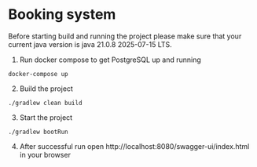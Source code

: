 # Booking system

Before starting build and running the project please make sure that your current java version is java 21.0.8 2025-07-15 LTS.

1. Run docker compose to get PostgreSQL up and running
```shell
docker-compose up
```
2. Build the project
```shell
./gradlew clean build
```
3. Start the project
```shell
./gradlew bootRun 
```
4. After successful run open http://localhost:8080/swagger-ui/index.html in your browser
